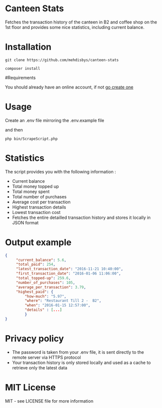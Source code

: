 # Canteen Stats

Fetches the transaction history of the canteen in B2 and coffee shop on the 1st floor and provides some nice statistics, 
including current balance.


# Installation

`git clone https://github.com/mehdisbys/canteen-stats`

`composer install `

#Requirements

You should already have an online account, if not [go create one](http://icashless.systopiacloud.com)

# Usage


Create an .env file mirroring the .env.example file

and then

`php bin/ScrapeScript.php`


# Statistics

The script provides you with the following information :

- Current balance
- Total money topped up
- Total money spent
- Total number of purchases
- Average cost per transaction
- Highest transaction details
- Lowest transaction cost
- Fetches the entire detailled transaction history and stores it locally in JSON format

# Output example 

```json
{
     "current_balance": 5.6,
     "total_paid": 254,
     "latest_transaction_date": "2016-11-21 10:40:00",
     "first_transaction_date": "2016-01-06 11:06:00",
     "total_topped-up": 259.6,
     "number_of_purchases": 105,
     "average_per_transaction": 3.79,
     "highest_paid": {
         "how-much": "5.97",
         "where": "Restaurant Till 2 -  B2",
         "when": "2016-01-15 12:57:00",
         "details" : [...]
         }
}
```

# Privacy policy

- The password is taken from your .env file, it is sent directly to the remote server via HTTPS protocol
- Your transaction history is only stored locally and used as a cache to retrieve only the latest data


# MIT License

MIT - see LICENSE file for more information
